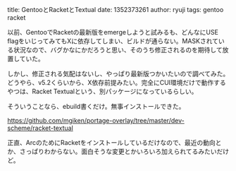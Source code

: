 title: GentooとRacketとTextual
date: 1352373261
author: ryuji
tags: gentoo racket

以前、GentooでRacketの最新版をemergeしようと試みるも、どんなにUSE flagをいじってみてもXに依存してしまい、ビルドが通らない。MASKされている状況なので、バグかなにかだろうと思い、そのうち修正されるのを期待して放置していた。

しかし、修正される気配はないし、やっぱり最新版つかいたいので調べてみた。どうやら、v5.2くらいから、X依存前提みたい。完全にCUI環境だけで動作するやつは、Racket Textualという、別パッケージになっているらしい。

そういうことなら、ebuild書くだけ。無事インストールできた。

https://github.com/mgiken/portage-overlay/tree/master/dev-scheme/racket-textual

正直、ArcのためにRacketをインストールしているだけなので、最近の動向とか、さっぱりわからない。面白そうな変更とかいろいろ加えられてるみたいだけど。
